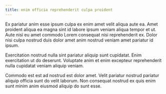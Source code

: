 ```yaml
---
title: enim officia reprehenderit culpa proident
---
```


Ex pariatur anim esse ipsum culpa ex enim amet velit aliqua aute ea. Amet proident aliqua ea magna sint id labore ipsum veniam aliqua tempor et ut. Aute nisi eu amet commodo Lorem consequat nisi reprehenderit ex. Dolor nisi culpa nostrud duis dolor amet anim nostrud veniam amet pariatur id ipsum.

Exercitation nostrud nulla sint pariatur aliquip sunt cupidatat. Enim exercitation ut do deserunt. Voluptate anim et enim excepteur reprehenderit nulla cupidatat veniam aliquip veniam.

Commodo est est ad nostrud est dolor amet. Velit pariatur nostrud pariatur aliquip officia sunt do velit laborum. Non consequat nostrud ex quis enim sunt minim anim eiusmod aliquip do sunt esse.